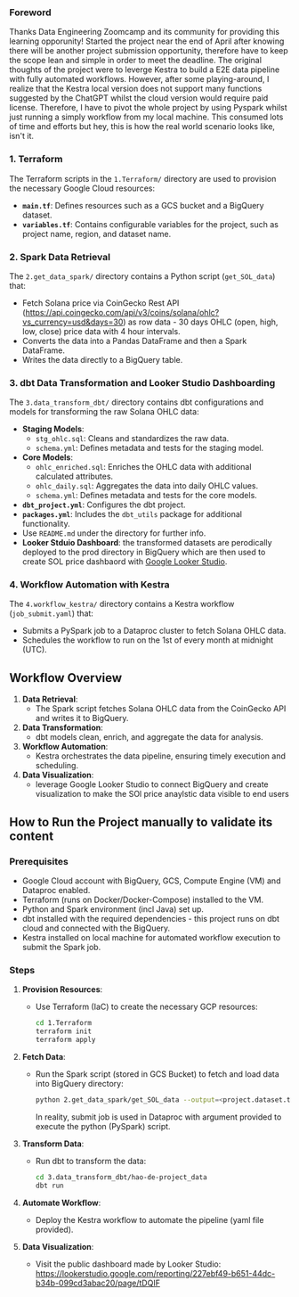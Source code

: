 
### Foreword
Thanks Data Engineering Zoomcamp and its community for providing this learning opporunity! 
Started the project near the end of April after knowing there will be another project submission opportunity, therefore have to keep the scope lean and simple in order to meet the deadline.
The original thoughts of the project were to leverge Kestra to build a E2E data pipeline with fully automated workflows. However, after some playing-around, I realize that the Kestra local version does not support many functions suggested by the ChatGPT whilst the cloud version would require paid license. Therefore, I have to pivot the whole project by using Pyspark whilst just running a simply workflow from my local machine. This consumed lots of time and efforts but hey, this is how the real world scenario looks like, isn't it.


### 1. Terraform
The Terraform scripts in the `1.Terraform/` directory are used to provision the necessary Google Cloud resources:
- **`main.tf`**: Defines resources such as a GCS bucket and a BigQuery dataset.
- **`variables.tf`**: Contains configurable variables for the project, such as project name, region, and dataset name.

### 2. Spark Data Retrieval
The `2.get_data_spark/` directory contains a Python script (`get_SOL_data`) that:
- Fetch Solana price via CoinGecko Rest API (https://api.coingecko.com/api/v3/coins/solana/ohlc?vs_currency=usd&days=30) as row data - 30 days OHLC (open, high, low, close) price data with 4 hour intervals. 
- Converts the data into a Pandas DataFrame and then a Spark DataFrame.
- Writes the data directly to a BigQuery table.

### 3. dbt Data Transformation and Looker Studio Dashboarding 
The `3.data_transform_dbt/` directory contains dbt configurations and models for transforming the raw Solana OHLC data:
- **Staging Models**:
  - `stg_ohlc.sql`: Cleans and standardizes the raw data.
  - `schema.yml`: Defines metadata and tests for the staging model.
- **Core Models**:
  - `ohlc_enriched.sql`: Enriches the OHLC data with additional calculated attributes.
  - `ohlc_daily.sql`: Aggregates the data into daily OHLC values.
  - `schema.yml`: Defines metadata and tests for the core models.
- **`dbt_project.yml`**: Configures the dbt project.
- **`packages.yml`**: Includes the `dbt_utils` package for additional functionality.
- Use `README.md` under the directory for further info.
- **Looker Stduio Dashboard**: the transformed datasets are perodically deployed to the prod directory in BigQuery which are then used to create SOL price dashbaord with [Google Looker Studio](https://lookerstudio.google.com/reporting/227ebf49-b651-44dc-b34b-099cd3abac20).    

### 4. Workflow Automation with Kestra
The `4.workflow_kestra/` directory contains a Kestra workflow (`job_submit.yaml`) that:
- Submits a PySpark job to a Dataproc cluster to fetch Solana OHLC data.
- Schedules the workflow to run on the 1st of every month at midnight (UTC).


## Workflow Overview

1. **Data Retrieval**:
   - The Spark script fetches Solana OHLC data from the CoinGecko API and writes it to BigQuery.
2. **Data Transformation**:
   - dbt models clean, enrich, and aggregate the data for analysis.
3. **Workflow Automation**:
   - Kestra orchestrates the data pipeline, ensuring timely execution and scheduling.
4. **Data Visualization**:
   - leverage Google Looker Studio to connect BigQuery and create visualization to make the SOl price anaylstic data visible to end users
 

## How to Run the Project manually to validate its content

### Prerequisites
- Google Cloud account with BigQuery, GCS, Compute Engine (VM) and Dataproc enabled.
- Terraform (runs on Docker/Docker-Compose) installed to the VM.
- Python and Spark environment (incl Java) set up.
- dbt installed with the required dependencies - this project runs on dbt cloud and connected with the BigQuery.
- Kestra installed on local machine for automated workflow execution to submit the Spark job.

### Steps
1. **Provision Resources**:
   - Use Terraform (IaC) to create the necessary GCP resources:
     ```bash
     cd 1.Terraform
     terraform init
     terraform apply
     ```
2. **Fetch Data**:
   - Run the Spark script (stored in GCS Bucket) to fetch and load data into BigQuery directory:
     ```bash
     python 2.get_data_spark/get_SOL_data --output=<project.dataset.table>
     ```
     In reality, submit job is used in Dataproc with argument provided to execute the python (PySpark) script. 

3. **Transform Data**:
   - Run dbt to transform the data:
     ```bash
     cd 3.data_transform_dbt/hao-de-project_data
     dbt run
     ```
4. **Automate Workflow**:
   - Deploy the Kestra workflow to automate the pipeline (yaml file provided). 

5. **Data Visualization**:
   - Visit the public dashboard made by Looker Studio: https://lookerstudio.google.com/reporting/227ebf49-b651-44dc-b34b-099cd3abac20/page/tDQIF